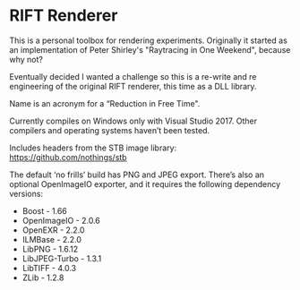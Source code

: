 # RIFT Renderer
This is a personal toolbox for rendering experiments.  Originally it started as an implementation of Peter Shirley's "Raytracing in One Weekend", because why not?

Eventually decided I wanted a challenge so this is a re-write and re engineering of the original RIFT renderer, this time as a DLL library.

Name is an acronym for a “Reduction in Free Time".

Currently compiles on Windows only with Visual Studio 2017. Other compilers and operating systems haven’t been tested.

Includes headers from the STB image library: https://github.com/nothings/stb

The default ‘no frills’ build has PNG and JPEG export.  There’s also an optional OpenImageIO exporter, and it requires the following dependency versions:

* Boost - 1.66
* OpenImageIO - 2.0.6
* OpenEXR - 2.2.0
* ILMBase - 2.2.0
* LibPNG - 1.6.12
* LibJPEG-Turbo - 1.3.1
* LibTIFF - 4.0.3
* ZLib - 1.2.8
